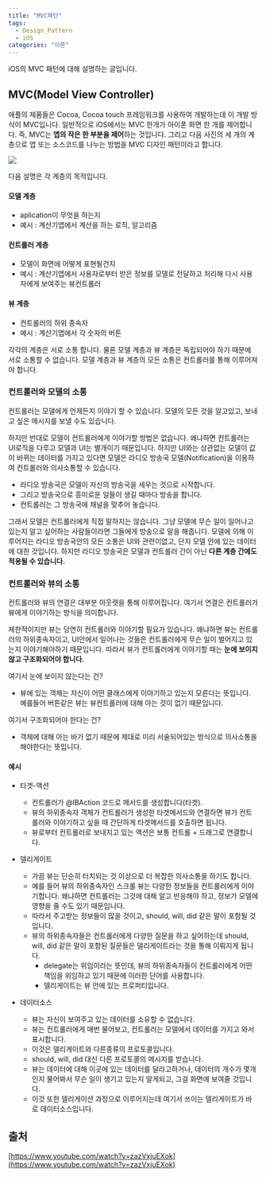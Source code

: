 ```yaml
---
title: "MVC패턴"
tags:
  - Design_Pattern
  - iOS
categories: "이론"
---
```


iOS의 MVC 패턴에 대해 설명하는 글입니다.



## MVC(Model View Controller)

애플의 제품들은 Cocoa, Cocoa touch 프레임워크를 사용하여 개발하는데 이 개발 방식이 MVC입니다. 일반적으로 iOS에서는 MVC 한개가 아이폰 화면 한 개를 제어합니다. 즉, MVC는 **앱의 작은 한 부분을 제어**하는 것입니다. 그리고 다음 사진의 세 개의 계층으로 앱 또는 소스코드를 나누는 방법을 MVC 디자인 패턴이라고 합니다.

![](https://developer.apple.com/library/archive/documentation/General/Conceptual/CocoaEncyclopedia/Art/controller_object.jpg)



다음 설명은 각 계층의 목적입니다.

#### 모델 계층

- aplication이 무엇을 하는지
- 예시 : 계산기앱에서 계산을 하는 로직, 알고리즘

#### 컨트롤러 계층

- 모델이 화면에 어떻게 표현될건지
- 예시 : 계산기앱에서 사용자로부터 받은 정보를 모델로 전달하고 처리해 다시 사용자에게 보여주는 뷰컨트롤러

#### 뷰 계층

- 컨트롤러의 하위 종속자
- 예시 : 계산기앱에서 각 숫자의 버튼

각각의 계층은 서로 소통 합니다. 물론 모델 계층과 뷰 계층은 독립되어야 하기 때문에 서로 소통할 수 없습니다. 모델 계층과 뷰 계층의 모든 소통은 컨트롤러를 통해 이루어져야 합니다.



### 컨트롤러와 모델의 소통

컨트롤러는 모델에게 언제든지 이야기 할 수 있습니다. 모델의 모든 것을 알고있고, 보내고 싶은 메시지를 보낼 수도 있습니다.

하지만 반대로 모델이 컨트롤러에게 이야기할 방법은 없습니다. 왜냐하면 컨트롤러는 UI로직을 다루고 모델과 UI는 별개이기 때문입니다. 하지만 UI와는 상관없는 모델이 값이 바뀌는 데이터를 가지고 있다면 모델은 라디오 방송국 모델(Notification)을 이용하여 컨트롤러와 의사소통할 수 있습니다.

- 라디오 방송국은 모델이 자신의 방송국을 세우는 것으로 시작합니다.
- 그리고 방송국으로 흥미로운 일들이 생길 때마다 방송을 합니다.
- 컨트롤러는 그 방송국에 채널을 맞추어 놓습니다.

그래서 모델은 컨트롤러에게 직접 말하지는 않습니다. 그냥 모델에 무슨 일이 일어나고 있는지 알고 싶어하는 사람들이라면 그들에게 방송으로 말을 해줍니다. 모델에 의해 이루어지는 라디오 방송국안의 모든 소통은 UI와 관련이없고, 단지 모델 안에 있는 데이터에 대한 것입니다. 하지만 라디오 방송국은 모델과 컨트롤러 간이 아닌 **다른 계층 간에도 적용될 수 있습니다.**



### 컨트롤러와 뷰의 소통

컨트롤러와 뷰의 연결은 대부분 아웃렛을 통해 이루어집니다. 여기서 연결은 컨트롤러가 뷰에게 이야기하는 방식을 의미합니다.

제한적이지만 뷰는 당연히 컨트롤러와 이야기할 필요가 있습니다. 왜냐하면 뷰는 컨트롤러의 하위종속자이고, UI안에서 일어나는 것들은 컨트롤러에게 무슨 일이 벌어지고 있는지 이야기해야하기 때문입니다. 따라서 뷰가 컨트롤러에게 이야기할 때는 **눈에 보이지 않고 구조화되어야 합니다.**

여기서 눈에 보이지 않는다는 건?

- 뷰에 있는 객체는 자신이 어떤 클래스에게 이야기하고 있는지 모른다는 뜻입니다. 예를들어 버튼같은 뷰는 뷰컨트롤러에 대해 아는 것이 없기 때문입니다.

여기서 구조화되어야 한다는 건?

- 객체에 대해 아는 바가 없기 때문에 제대로 미리 서술되어있는 방식으로 의사소통을 해야한다는 뜻입니다.

#### 예시

- 타겟-액션
  - 컨트롤러가 @IBAction 코드로 메서드를 생성합니다(타겟).
  - 뷰의 하위종속자 객체가 컨트롤러가 생성한 타겟메서드와 연결하면 뷰가 컨트롤러와 이야기하고 싶을 때 간단하게 타겟메서드를 호출하면 됩니다.
  - 뷰로부터 컨트롤러로 보내지고 있는 액션은 보통 컨트롤 + 드래그로 연결합니다.
- 델리게이트
  - 가끔 뷰는 단순히 터치되는 것 이상으로 더 복잡한 의사소통을 하기도 합니다.
  - 예를 들어 뷰의 하위종속자인 스크롤 뷰는 다양한 정보들을 컨트롤러에게 이야기합니다. 왜냐하면 컨트롤러는 그것에 대해 알고 반응해야 하고, 정보가 모델에 영향을 줄 수도 있기 때문입니다.
  - 따라서 주고받는 정보들이 많을 것이고, should, will, did 같은 말이 포함될 것입니다.
  - 뷰의 하위종속자들은 컨트롤러에게 다양한 질문을 하고 싶어하는데 should, will, did 같은 말이 포함된 질문들은 델리게이트라는 것을 통해 이뤄지게 됩니다.
    - delegate는 위임이라는 뜻인데, 뷰의 하위종속자들이 컨트롤러에게 어떤 책임을 위임하고 있기 때문에 이러한 단어를 사용합니다.
    - 델리게이트는 뷰 안에 있는 프로퍼티입니다.
  
- 데이터소스
  - 뷰는 자신이 보여주고 있는 데이터를 소유할 수 없습니다.
  - 뷰는 컨트롤러에게 매번 물어보고, 컨트롤러는 모델에서 데이터를 가지고 와서 표시합니다.
  - 이것은 델리게이트와 다른종류의 프로토콜입니다.
  - should, will, did 대신 다른 프로토콜의 메시지를 받습니다.
  - 뷰는 데이터에 대해 이곳에 있는 데이터를 달라고하거나, 데이터의 개수가 몇개인지 물어봐서 무슨 일이 생기고 있는지 알게되고, 그걸 화면에 보여줄 것입니다.
  - 이것 또한 델리게이션 과정으로 이루어지는데 여기서 쓰이는 델리게이트가 바로 데이터소스입니다.



## 출처

 [https://www.youtube.com/watch?v=zazVxjuEXok](https://www.youtube.com/watch?v=zazVxjuEXok)